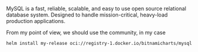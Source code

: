 MySQL is a fast, reliable, scalable, and easy to use open source relational database system. Designed to handle mission-critical, heavy-load production applications.

From my point of view, we should use the community, in my case 

```
helm install my-release oci://registry-1.docker.io/bitnamicharts/mysql

```